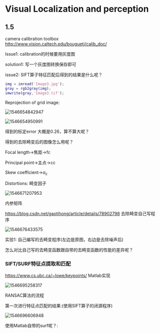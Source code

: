 # Visual Localization and perception

## 1.5

camera calibration toolbox http://www.vision.caltech.edu/bouguetj/calib_doc/

Issue1: calibration的时候要用灰度图

solution1: 写一个灰度图转换保存即可

issue2: SIFT算子特征匹配后得到的结果是什么呢？

```matlab
img = imread('Image3.jpg');
gray = rgb2gray(img);
imwrite(gray,'Image3.tif');

```

 Reprojection of grid image:

![1546654842947](D:\GIT\CV_Homework\FINAL\1546654842947.png)

![1546654950991](D:\GIT\CV_Homework\FINAL\1546654950991.png)

 得到的标定error 大概是0.26，算不算大呢？

 得到的去除畸变后的图像怎么用呢？

Focal length->焦距->fc

Principal point->主点->cc

Skew coefficient->$\alpha_c$

Distortions: 畸变因子

![1546671207953](D:\GIT\CV_Homework\FINAL\1546671207953.png)

内参矩阵



https://blog.csdn.net/gaotihong/article/details/78902798 去除畸变自己写程序

![1546676433575](D:\GIT\CV_Homework\FINAL\1546676433575.png)

实验1: 自己编写的去畸变程序(左边是原图，右边是去除噪声后)

怎么对比自己写的去畸变函数跟自带的去畸变函数的性能的差异呢？







### SIFT/SURF特征点提取和匹配

https://www.cs.ubc.ca/~lowe/keypoints/ Matlab实现



![1546695258317](D:\GIT\CV_Homework\FINAL\1546695258317.png)

RANSAC算法的流程



第一次进行特征点匹配的结果:(使用SIFT算子的闭源程序)

![1546696606948](D:\GIT\CV_Homework\FINAL\1546696606948.png)

使用Matlab自带的surf呢？:


